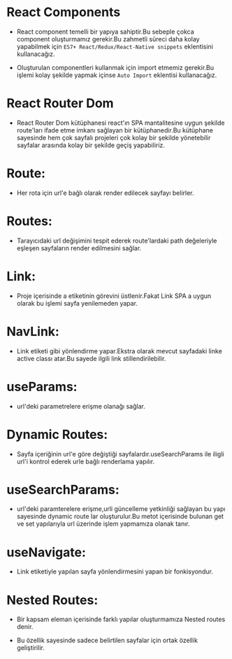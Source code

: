 # React Components

- React component temelli bir yapıya sahiptir.Bu sebeple çokca component oluşturmamız gerekir.Bu zahmetli süreci daha kolay yapabilmek için `ES7+ React/Redux/React-Native snippets` eklentisini kullanacağız.

- Oluşturulan componentleri kullanmak için import etmemiz gerekir.Bu işlemi kolay şekilde yapmak içinse `Auto Import` eklentisi kullanacağız.

# React Router Dom

- React Router Dom kütüphanesi react'ın SPA mantalitesine uygun şekilde route'ları ifade etme imkanı sağlayan bir kütüphanedir.Bu kütüphane sayesinde hem çok sayfalı projeleri çok kolay bir şekilde yönetebilir sayfalar arasında kolay bir şekilde geçiş yapabiliriz.

# Route:

- Her rota için url'e bağlı olarak render edilecek sayfayı belirler.

# Routes:

- Tarayıcıdaki url değişimini tespit ederek route'lardaki path değeleriyle eşleşen sayfaların render edilmesini sağlar.

# Link:

- Proje içerisinde a etiketinin görevini üstlenir.Fakat Link SPA a uygun olarak bu işlemi sayfa yenilemeden yapar.

# NavLink:

- Link etiketi gibi yönlendirme yapar.Ekstra olarak mevcut sayfadaki linke active classı atar.Bu sayede ilgili link stillendirilebilir.

# useParams:

- url'deki parametrelere erişme olanağı sağlar.

# Dynamic Routes:

- Sayfa içeriğinin url'e göre değiştiği sayfalardır.useSearchParams ile iligli url'i kontrol ederek urle bağlı renderlama yapılır.

# useSearchParams:

- url'deki paramterelere erişme,urli güncelleme yetkinliği sağlayan bu yapı sayesinde dynamic route lar oluşturulur.Bu metot içerisinde bulunan get ve set yapılarıyla url üzerinde işlem yapmamıza olanak tanır.

# useNavigate:

- Link etiketiyle yapılan sayfa yönlendirmesini yapan bir fonkisyondur.

# Nested Routes:

- Bir kapsam eleman içerisinde farklı yapılar oluşturmamıza Nested routes denir.

- Bu özellik sayesinde sadece belirtilen sayfalar için ortak özellik geliştirilir.
